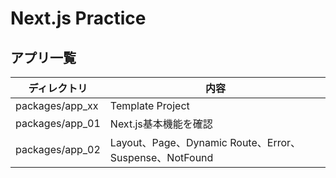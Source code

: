 # Next.js Practice

## アプリ一覧

| ディレクトリ    | 内容                                                   |
| --------------- | ------------------------------------------------------ |
| packages/app_xx | Template Project                                       |
| packages/app_01 | Next.js基本機能を確認                                  |
| packages/app_02 | Layout、Page、Dynamic Route、Error、Suspense、NotFound |
